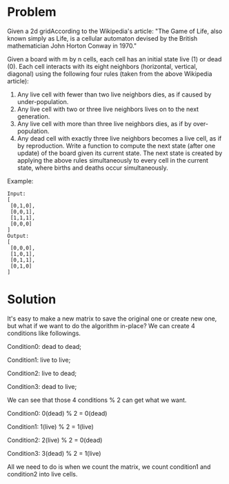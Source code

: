 Problem
==
Given a 2d gridAccording to the Wikipedia's article: "The Game of Life, also known simply as Life, is a cellular automaton devised by the British mathematician John Horton Conway in 1970."

Given a board with m by n cells, each cell has an initial state live (1) or dead (0). Each cell interacts with its eight neighbors (horizontal, vertical, diagonal) using the following four rules (taken from the above Wikipedia article):

1. Any live cell with fewer than two live neighbors dies, as if caused by under-population.
2. Any live cell with two or three live neighbors lives on to the next generation.
3. Any live cell with more than three live neighbors dies, as if by over-population.
4. Any dead cell with exactly three live neighbors becomes a live cell, as if by reproduction.
Write a function to compute the next state (after one update) of the board given its current state. The next state is created by applying the above rules simultaneously to every cell in the current state, where births and deaths occur simultaneously.

Example:

    Input: 
    [
     [0,1,0],
     [0,0,1],
     [1,1,1],
     [0,0,0]
    ]
    Output: 
    [
     [0,0,0],
     [1,0,1],
     [0,1,1],
     [0,1,0]
    ]


Solution
==
It's easy to make a new matrix to save the original one or create new one, but what if we want to do the algorithm in-place? We can create 4 conditions like followings.

Condition0: dead to dead;

Condition1: live to live;

Condition2: live to dead;

Condition3: dead to live;

We can see that those 4 conditions % 2 can get what we want.

Condition0: 0(dead) % 2 = 0(dead)

Condition1: 1(live) % 2 = 1(live)

Condition2: 2(live) % 2 = 0(dead)

Condition3: 3(dead) % 2 = 1(live)

All we need to do is when we count the matrix, we count condition1 and condition2 into live cells. 

